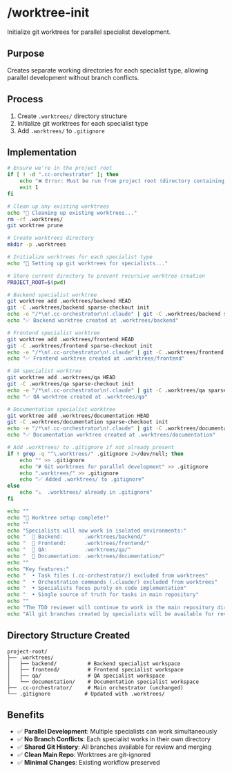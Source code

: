 # /worktree-init

Initialize git worktrees for parallel specialist development.

## Purpose
Creates separate working directories for each specialist type, allowing parallel development without branch conflicts.

## Process
1. Create `.worktrees/` directory structure
2. Initialize git worktrees for each specialist type
3. Add `.worktrees/` to `.gitignore`

## Implementation

```bash
# Ensure we're in the project root
if [ ! -d ".cc-orchestrator" ]; then
    echo "❌ Error: Must be run from project root (directory containing .cc-orchestrator)"
    exit 1
fi

# Clean up any existing worktrees
echo "🧹 Cleaning up existing worktrees..."
rm -rf .worktrees/
git worktree prune

# Create worktrees directory
mkdir -p .worktrees

# Initialize worktrees for each specialist type
echo "🔧 Setting up git worktrees for specialists..."

# Store current directory to prevent recursive worktree creation
PROJECT_ROOT=$(pwd)

# Backend specialist worktree
git worktree add .worktrees/backend HEAD
git -C .worktrees/backend sparse-checkout init
echo -e "/*\n!.cc-orchestrator\n!.claude" | git -C .worktrees/backend sparse-checkout set --stdin
echo "✅ Backend worktree created at .worktrees/backend"

# Frontend specialist worktree  
git worktree add .worktrees/frontend HEAD
git -C .worktrees/frontend sparse-checkout init
echo -e "/*\n!.cc-orchestrator\n!.claude" | git -C .worktrees/frontend sparse-checkout set --stdin
echo "✅ Frontend worktree created at .worktrees/frontend"

# QA specialist worktree
git worktree add .worktrees/qa HEAD
git -C .worktrees/qa sparse-checkout init
echo -e "/*\n!.cc-orchestrator\n!.claude" | git -C .worktrees/qa sparse-checkout set --stdin
echo "✅ QA worktree created at .worktrees/qa"

# Documentation specialist worktree
git worktree add .worktrees/documentation HEAD
git -C .worktrees/documentation sparse-checkout init
echo -e "/*\n!.cc-orchestrator\n!.claude" | git -C .worktrees/documentation sparse-checkout set --stdin
echo "✅ Documentation worktree created at .worktrees/documentation"

# Add .worktrees/ to .gitignore if not already present
if ! grep -q "^\.worktrees/" .gitignore 2>/dev/null; then
    echo "" >> .gitignore
    echo "# Git worktrees for parallel development" >> .gitignore
    echo ".worktrees/" >> .gitignore
    echo "✅ Added .worktrees/ to .gitignore"
else
    echo "⚠️  .worktrees/ already in .gitignore"
fi

echo ""
echo "🎉 Worktree setup complete!"
echo ""
echo "Specialists will now work in isolated environments:"
echo "  📂 Backend:       .worktrees/backend/"
echo "  📂 Frontend:      .worktrees/frontend/" 
echo "  📂 QA:            .worktrees/qa/"
echo "  📂 Documentation: .worktrees/documentation/"
echo ""
echo "Key features:"
echo "  • Task files (.cc-orchestrator/) excluded from worktrees"
echo "  • Orchestration commands (.claude/) excluded from worktrees"
echo "  • Specialists focus purely on code implementation"
echo "  • Single source of truth for tasks in main repository"
echo ""
echo "The TDD reviewer will continue to work in the main repository directory."
echo "All git branches created by specialists will be available for review and merging."
```

## Directory Structure Created
```
project-root/
├── .worktrees/
│   ├── backend/          # Backend specialist workspace
│   ├── frontend/         # Frontend specialist workspace  
│   ├── qa/               # QA specialist workspace
│   └── documentation/    # Documentation specialist workspace
├── .cc-orchestrator/     # Main orchestrator (unchanged)
└── .gitignore           # Updated with .worktrees/
```

## Benefits
- ✅ **Parallel Development**: Multiple specialists can work simultaneously
- ✅ **No Branch Conflicts**: Each specialist works in their own directory
- ✅ **Shared Git History**: All branches available for review and merging
- ✅ **Clean Main Repo**: Worktrees are git-ignored
- ✅ **Minimal Changes**: Existing workflow preserved